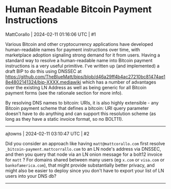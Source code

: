 # Human Readable Bitcoin Payment Instructions

MattCorallo | 2024-02-11 01:16:06 UTC | #1

Various Bitcoin and other cryptocurrency applications have developed human-readable names for payment instructions over time, with marketplace adoption signaling strong demand for it from users. Having a standard way to resolve a human-readable name into Bitcoin payment instructions is a very useful primitive. I've written up (and implemented) a draft BIP to do this using DNSSEC at https://github.com/TheBlueMatt/bips/blob/d46a29ff4b4ac27210bc81474ae18e4802141324/bip-XXXX.mediawiki which has a number of advantages over the existing LN Address as well as being generic for all Bitcoin payment forms (see the rationale section for more info).

By resolving DNS names to bitcoin: URIs, it is also highly extensible - any Bitcoin payment scheme that defines a bitcoin: URI query parameter doesn't have to do anything and can support this resolution scheme (as long as they have a static invoice format, so no BOLT11).

-------------------------

ajtowns | 2024-02-11 03:10:47 UTC | #2

Did you consider an approach like having `matt@mattcorallo.com` first resolve `_bitcoin-payment.mattcorrallo.com` to an LN node's address via DNSSEC, and then you query that node via an LN onion message for a bolt12 invoice for `matt` ? For domains shared between many users (eg `x.com` or `visa.com` or `bankofamerica.com`), that might provide substantially better privacy, and might also be easier to deploy since you don't have to export your list of LN users into your DNS db?

-------------------------

